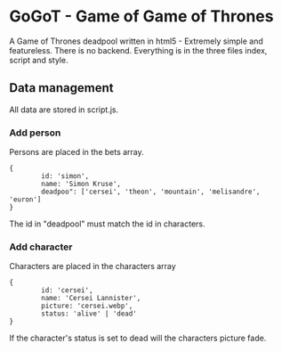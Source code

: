 # GoGoT - Game of Game of Thrones

A Game of Thrones deadpool written in html5 - Extremely simple and featureless.
There is no backend. Everything is in the three files index, script and style.

## Data management
All data are stored in script.js.

### Add person
Persons are placed in the bets array.
```
{
        id: 'simon',
        name: 'Simon Kruse',
        deadpoo": ['cersei', 'theon', 'mountain', 'melisandre', 'euron']
}
```
The id in "deadpool" must match the id in characters.

### Add character
Characters are placed in the characters array
```
{
        id: 'cersei',
        name: 'Cersei Lannister',
        picture: 'cersei.webp',
        status: 'alive' | 'dead'
}
```

If the character's status is set to dead will the characters picture fade.
